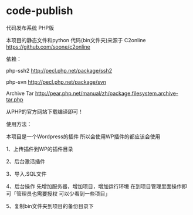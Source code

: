 code-publish
============

代码发布系统 PHP版

本项目的静态文件和python 代码(bin文件夹)来源于 C2online https://github.com/soone/c2online

依赖：

php-ssh2 http://pecl.php.net/package/ssh2

php-svn http://pecl.php.net/package/svn

Archive Tar http://pear.php.net/manual/zh/package.filesystem.archive-tar.php

从PHP的官方网站下载编译即可！

使用方法：

本项目是一个Wordpress的插件 所以会使用WP插件的都应该会使用

1、上传插件到WP的插件目录

2、后台激活插件

3、导入.SQL文件

4、后台操作   先增加服务器，增加项目，增加运行环境 在到项目管理里面操作即可「管理员也需要授权 可以少看到一些项目」

5、复制bin文件夹到项目的备份目录下
